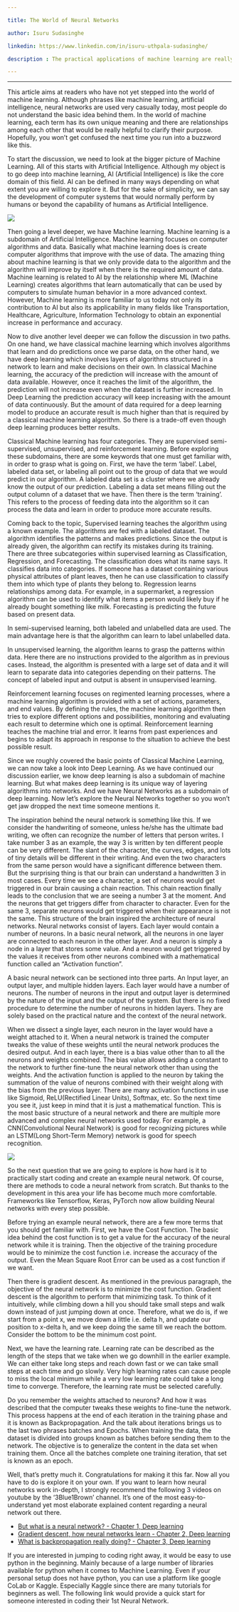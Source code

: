 ```yaml
---

title: The World of Neural Networks

author: Isuru Sudasinghe

linkedin: https://www.linkedin.com/in/isuru-uthpala-sudasinghe/

description : The practical applications of machine learning are really simpler than you think. They do sound very techy, however coding your first machine learning algorithm or the neural network only requires a few baby steps. This article would help those who like to explore the depths of machine learning, start doing it with more confidence than blindly start coding. And take those  baby steps faster than others. 

---
```

___  

This article aims at readers who have not yet stepped into the world of machine learning. Although phrases like machine learning, artificial intelligence, neural networks are used very casually today, most people do not understand the basic idea behind them. In the world of machine learning, each term has its own unique meaning and there are relationships among each other that would be really helpful to clarify their purpose. Hopefully, you won’t get confused the next time you run into a buzzword like this.

To start the discussion, we need to look at the bigger picture of Machine Learning. All of this starts with Artificial Intelligence. Although my object is to go deep into machine learning, AI (Artificial Intelligence) is like the core domain of this field. AI can be defined in many ways depending on what extent you are willing to explore it. But for the sake of simplicity, we can say the development of computer systems that would normally perform by humans or beyond the capability of humans as Artificial Intelligence.

<img src="/img/is_1_2021_08_23.png"/>

Then going a level deeper, we have Machine learning. Machine learning is a subdomain of Artificial Intelligence. Machine learning focuses on computer algorithms and data. Basically what machine learning does is create computer algorithms that improve with the use of data. The amazing thing about machine learning is that we only provide data to the algorithm and the algorithm will improve by itself when there is the required amount of data. Machine learning is related to AI by the relationship where ML (Machine Learning) creates algorithms that learn automatically that can be used by computers to simulate human behavior in a more advanced context. However, Machine learning is more familiar to us today not only its contribution to AI but also its applicability in many fields like Transportation, Healthcare, Agriculture, Information Technology to obtain an exponential increase in performance and accuracy. 

Now to dive another level deeper we can follow the discussion in two paths. On one hand, we have classical machine learning which involves algorithms that learn and do predictions once we parse data, on the other hand, we have deep learning which involves layers of algorithms structured in a network to learn and make decisions on their own. In classical Machine learning, the accuracy of the prediction will increase with the amount of data available. However, once it reaches the limit of the algorithm, the prediction will not increase even when the dataset is further increased. In Deep Learning the prediction accuracy will keep increasing with the amount of data continuously. But the amount of data required for a deep learning model to produce an accurate result is much higher than that is required by a classical machine learning algorithm. So there is a trade-off even though deep learning produces better results. 

Classical Machine learning has four categories. They are supervised semi-supervised, unsupervised, and reinforcement learning. Before exploring these subdomains, there are some keywords that one must get familiar with, in order to grasp what is going on. First, we have the term ‘label’. Label, labeled data set, or labeling all point out to the group of data that we would predict in our algorithm. A labeled data set is a cluster where we already know the output of our prediction. Labeling a data set means filling out the output column of a dataset that we have. Then there is the term ‘training’. This refers to the process of feeding data into the algorithm so it can process the data and learn in order to produce more accurate results.

Coming back to the topic, Supervised learning teaches the algorithm using a known example. The algorithms are fed with a labeled dataset. The algorithm identifies the patterns and makes predictions. Since the output is already given, the algorithm can rectify its mistakes during its training. There are three subcategories within supervised learning as Classification, Regression, and Forecasting. The classification does what its name says. It classifies data into categories. If someone has a dataset containing various physical attributes of plant leaves, then he can use classification to classify them into which type of plants they belong to. Regression learns relationships among data. For example, in a supermarket, a regression algorithm can be used to identify what items a person would likely buy if he already bought something like milk. Forecasting is predicting the future based on present data. 

In semi-supervised learning, both labeled and unlabelled data are used. The main advantage here is that the algorithm can learn to label unlabelled data. 

In unsupervised learning, the algorithm learns to grasp the patterns within data. Here there are no instructions provided to the algorithm as in previous cases. Instead, the algorithm is presented with a large set of data and it will learn to separate data into categories depending on their patterns. The concept of labeled input and output is absent in unsupervised learning. 

Reinforcement learning focuses on regimented learning processes, where a machine learning algorithm is provided with a set of actions, parameters, and end values. By defining the rules, the machine learning algorithm then tries to explore different options and possibilities, monitoring and evaluating each result to determine which one is optimal. Reinforcement learning teaches the machine trial and error. It learns from past experiences and begins to adapt its approach in response to the situation to achieve the best possible result.

Since we roughly covered the basic points of Classical Machine Learning, we can now take a look into Deep Learning. As we have continued our discussion earlier, we know deep learning is also a subdomain of machine learning. But what makes deep learning is its unique way of layering algorithms into networks. And we have Neural Networks as a subdomain of deep learning. Now let’s explore the Neural Networks together so you won’t get jaw dropped the next time someone mentions it. 

The inspiration behind the neural network is something like this. If we consider the handwriting of someone, unless he/she has the ultimate bad writing, we often can recognize the number of letters that person writes. I take number 3 as an example, the way 3  is written by ten different people can be very different. The slant of the character, the curves, edges, and lots of tiny details will be different in their writing. And even the two characters from the same person would have a significant difference between them. But the surprising thing is that our brain can understand a handwritten 3  in most cases. Every time we see a character, a set of neurons would get triggered in our brain causing a chain reaction. This chain reaction finally leads to the conclusion that we are seeing a number 3 at the moment. And the neurons that get triggers differ from character to character. Even for the same 3, separate neurons would get triggered when their appearance is not the same. This structure of the brain inspired the architecture of neural networks. Neural networks consist of layers. Each layer would contain a number of neurons.  In a basic neural network, all the neurons in one layer are connected to each neuron in the other layer. And a neuron is simply a node in a layer that stores some value. And a neuron would get triggered by the values it receives from other neurons combined with a mathematical function called an “Activation function”. 

A basic neural network can be sectioned into three parts. An Input layer, an output layer, and multiple hidden layers. Each layer would have a number of neurons. The number of neurons in the input and output layer is determined by the nature of the input and the output of the system. But there is no fixed procedure to determine the number of neurons in hidden layers. They are solely based on the practical nature and the context of the neural network. 

When we dissect a single layer, each neuron in the layer would have a weight attached to it.  When a neural network is trained the computer tweaks the value of these weights until the neural network produces the desired output. And in each layer, there is a bias value other than to all the neurons and weights combined.  The bias value allows adding a constant to the network to further fine-tune the neural network other than using the weights. And the activation function is applied to the neuron by taking the summation of the value of neurons combined with their weight along with the bias from the previous layer. There are many activation functions in use like Sigmoid, ReLU(Rectified Linear Units), Softmax, etc. So the next time you see it, just keep in mind that it is just a mathematical function.  This is the most basic structure of a neural network and there are multiple more advanced and complex neural networks used today. For example, a CNN(Convolutional Neural Network) is good for recognizing pictures while an LSTM(Long Short-Term Memory) network is good for speech recognition.

<img src="/img/is_2_2021_08_23.png"/>

So the next question that we are going to explore is how hard is it to practically start coding and create an example neural network. Of course, there are methods to code a neural network from scratch. But thanks to the development in this area your life has become much more comfortable. Frameworks like Tensorflow, Keras, PyTorch now allow building Neural networks with every step possible. 

Before trying an example neural network, there are a few more terms that you should get familiar with. First, we have the Cost Function.  The basic idea behind the cost function is to get a value for the accuracy of the neural network while it is training. Then the objective of the training procedure would be to minimize the cost function i.e. increase the accuracy of the output. Even the Mean Square Root Error can be used as a cost function if we want.

Then there is gradient descent. As mentioned in the previous paragraph, the objective of the neural network is to minimize the cost function. Gradient descent is the algorithm to perform that minimizing task. To think of it intuitively, while climbing down a hill you should take small steps and walk down instead of just jumping down at once. Therefore, what we do is, if we start from a point x, we move down a little i.e. delta h, and update our position to x-delta h, and we keep doing the same till we reach the bottom. Consider the bottom to be the minimum cost point.

Next, we have the learning rate. Learning rate can be described as the length of the steps that we take when we go downhill in the earlier example. We can either take long steps and reach down fast or we can take small steps at each time and go slowly. Very high learning rates can cause people to miss the local minimum while a very low learning rate could take a long time to converge. Therefore, the learning rate must be selected carefully. 

Do you remember the weights attached to neurons? And how it was described that the computer tweaks these weights to fine-tune the network. This process happens at the end of each iteration in the training phase and it is known as Backpropagation. And the talk about iterations brings us to the last two phrases batches and Epochs. When training the data, the dataset is divided into groups known as batches before sending them to the network. The objective is to generalize the content in the data set when training them. Once all the batches complete one training iteration, that set is known as an epoch. 

Well, that’s pretty much it. Congratulations for making it this far. Now all you have to do is explore it on your own. If you want to learn how neural networks work in-depth, I strongly recommend the following 3 videos on youtube by the ‘3Blue1Brown’ channel. It’s one of the most easy-to-understand yet most elaborate explained content regarding a neural network out there. 

- [But what is a neural network? - Chapter 1, Deep learning](https://www.youtube.com/watch?v=aircAruvnKk&t=467s)
- [Gradient descent, how neural networks learn - Chapter 2, Deep learning](https://www.youtube.com/watch?v=IHZwWFHWa-w)
- [What is backpropagation really doing? - Chapter 3, Deep learning](https://www.youtube.com/watch?v=Ilg3gGewQ5U&t=5s)

If you are interested in jumping to coding right away, it would be easy to use python in the beginning. Mainly because of a large number of libraries available for python when it comes to Machine Learning. Even if your personal setup does not have python, you can use a platform like google CoLab or Kaggle. Especially Kaggle since there are many tutorials for beginners as well. The following link would provide a quick start for someone interested in coding their 1st  Neural Network. 
